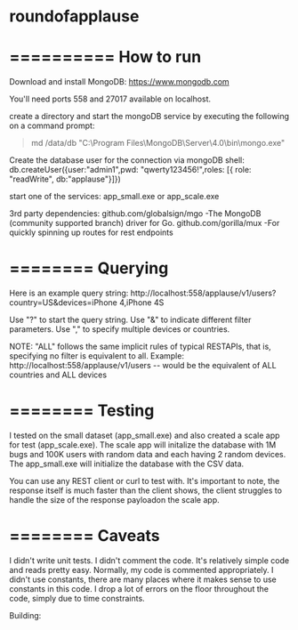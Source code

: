# roundofapplause

==========
How to run
==========
Download and install MongoDB:
https://www.mongodb.com

You'll need ports 558 and 27017 available on localhost.

create a directory and start the mongoDB service by executing the following on a command prompt:

>md /data/db
>"C:\Program Files\MongoDB\Server\4.0\bin\mongo.exe"

Create the database user for the connection via mongoDB shell:
db.createUser({user:"admin1",pwd: "qwerty123456!",roles: [{ role: "readWrite", db:"applause"}]})

start one of the services:
app_small.exe or app_scale.exe

3rd party dependencies:
github.com/globalsign/mgo
-The MongoDB (community supported branch) driver for Go.
github.com/gorilla/mux
-For quickly spinning up routes for rest endpoints

========
Querying
======== 
Here is an example query string:
http://localhost:558/applause/v1/users?country=US&devices=iPhone 4,iPhone 4S

Use "?" to start the query string.
Use "&" to indicate different filter parameters.
Use "," to specify multiple devices or countries.

NOTE: "ALL" follows the same implicit rules of typical RESTAPIs, that is, specifying no filter is equivalent to all. Example:
http://localhost:558/applause/v1/users
-- would be the equivalent of ALL countries and ALL devices

========
Testing
========
I tested on the small dataset (app_small.exe) and also created a scale app for test (app_scale.exe). The scale app will initalize the database with 1M bugs and 100K users with random data and each having 2 random devices.  The app_small.exe will initialize the database with the CSV data.

You can use any REST client or curl to test with.  It's important to note, the response itself is much faster than the client shows, the client struggles to handle the size of the response payloadon the scale app.

========
Caveats
========
I didn't write unit tests. 
I didn't comment the code.  It's relatively simple code and reads pretty easy.  Normally, my code is commented appropriately. 
I didn't use constants, there are many places where it makes sense to use constants in this code.
I drop a lot of errors on the floor throughout the code, simply due to time constraints.


Building: